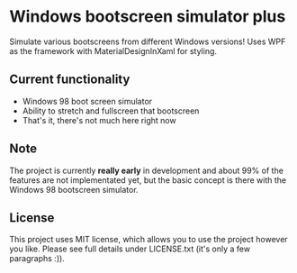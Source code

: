 # Windows bootscreen simulator plus
Simulate various bootscreens from different Windows versions! Uses WPF as the framework with MaterialDesignInXaml for styling.

## Current functionality
* Windows 98 boot screen simulator
* Ability to stretch and fullscreen that bootscreen
* That's it, there's not much here right now

## Note
The project is currently **really early** in development and about 99% of the features are not implementated yet, but the basic concept is there with the Windows 98 bootscreen simulator.

## License
This project uses MIT license, which allows you to use the project however you like. Please see full details under LICENSE.txt (it's only a few paragraphs :)).

